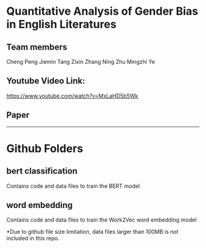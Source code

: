 # Quantitative Analysis of Gender Bias in English Literatures

## Team members
Cheng Peng
Jiemin Tang
Zixin Zhang
Ning Zhu
Mingzhi Ye

## Youtube Video Link:
https://www.youtube.com/watch?v=MxLaHD5b5Wk

## Paper

---
# Github Folders

## bert classification 
Contains code and data files to train the BERT model

## word embedding
Contains code and data files to train the Work2Vec word embedding model

*Due to github file size limitation, data files larger than 100MB is not included in this repo. 
